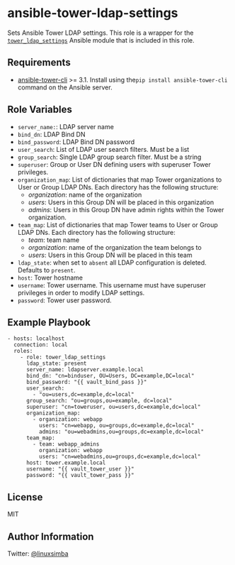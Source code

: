 ansible-tower-ldap-settings
=========
Sets Ansible Tower LDAP settings. This role is a wrapper for the [``tower_ldap_settings``](library/tower_ldap_settings.py) Ansible module that is included in this role.

Requirements
------------

* [ansible-tower-cli](https://github.com/ansible/tower-cli) >= 3.1. Install using the``pip install ansible-tower-cli`` command on the Ansible server.

Role Variables
--------------

* ``server_name:``: LDAP server name
* ``bind_dn``: LDAP Bind DN
* ``bind_password``: LDAP Bind DN password
* ``user_search``: List of LDAP user search filters. Must be a list
* ``group_search``: Single LDAP group search filter.  Must be a string
* ``superuser``: Group or User DN defining users with superuser Tower privileges.
* ``organization_map``: List of dictionaries that map Tower organizations to User or Group LDAP DNs. Each directory has the following structure:
    - _organization_: name of the organization
    -  _users_: Users in this Group DN will be placed in this organization
    - _admins_: Users in this Group DN have admin rights within the Tower organization.
* ``team_map``: List of dictionaries that map Tower teams  to User or Group LDAP DNs. Each directory has the following structure:
   - _team_: team name
   - _organization_: name of the organization the  team belongs to
   -  _users_: Users in this Group DN will be placed in this team
* ``ldap_state``: when set to ``absent`` all LDAP configuration is deleted. Defaults to ``present``.
* ``host``: Tower hostname
* ``username``: Tower username. This username must have superuser privileges in order to modify LDAP settings.
* ``password``: Tower user password.

Example Playbook
----------------

```
- hosts: localhost
  connection: local
  roles:
    - role: tower_ldap_settings
      ldap_state: present
      server_name: ldapserver.example.local
      bind_dn: "cn=binduser, OU=Users, DC=example,DC=local"
      bind_password: "{{ vault_bind_pass }}"
      user_search:
        - "ou=users,dc=example,dc=local"
      group_search: "ou=groups,ou=example, dc=local"
      superuser: "cn=toweruser, ou=users,dc=example,dc=local"
      organization_map:
        - organization: webapp
          users: "cn=webapp, ou=groups,dc=example,dc=local"
          admins: "ou=webadmins,ou=groups,dc=example,dc=local"
      team_map:
        - team: webapp_admins
          organization: webapp
          users: "cn=webadmins,ou=groups,dc=example,dc=local"
      host: tower.example.local
      username: "{{ vault_tower_user }}"
      password: "{{ vault_tower_pass }}"
```


License
-------

MIT

Author Information
------------------

Twitter: [@linuxsimba](https://twitter.com/linuxsimba)
